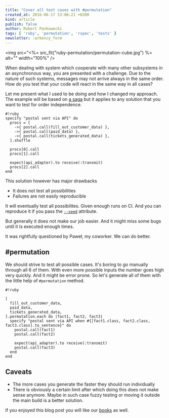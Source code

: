 ```yaml
---
title: "Cover all test cases with #permutation"
created_at: 2016-06-17 13:06:21 +0200
kind: article
publish: false
author: Robert Pankowecki
tags: [ 'ruby', 'permutation', 'rspec', 'tests' ]
newsletter: :arkency_form
---
```


<img src="<%= src_fit("ruby-permutation/permutation-cube.jpg") %> alt="" width="100%" />

When dealing with system which cooperate with many other
subsystems in an asynchronous way, you are presented with
a challenge. Due to the nature of such systems, messages
may not arrive always in the same order. How do you test
that your code will react in the same way in all cases?

Let me present what I used to be doing and how I changed my
approach. The example will be based on [a saga](/course/saga/) but it
applies to any solution that you want to test for
order independence.

<!-- more -->

```
#!ruby
specify "postal sent via API" do
  procs = [
    ->{ postal.call(fill_out_customer_data) },
    ->{ postal.call(paid_data) },
    ->{ postal.call(tickets_generated_data) },
  ].shuffle

  procs[0].call
  procs[1].call

  expect(api_adapter).to receive(:transmit)
  procs[2].call
end
```

This solution however has major drawbacks

* It does not test all possibilities
* Failures are not easily reproducible

It will eventually test all possibilites. Given enough runs on CI.
And you can reproduce it if you pass the [`--seed`](https://www.relishapp.com/rspec/rspec-core/docs/command-line/order)
attribute.

But generally it does not make our job easier. And it might miss some bugs
until it is executed enough times.

It was rightfully questioned by Paweł, my coworker. We can do better.

## #permutation

We should strive to test all possible cases. It's boring to go manually through all 6 of them.
With even more possible inputs the number goes high very quickly. And it might be error prone.
So let's generate all of them with the little help of `#permutation` method.

```
#!ruby

[
  fill_out_customer_data,
  paid_data,
  tickets_generated_data,
].permutation.each do |fact1, fact2, fact3|
  specify "postal sent via API when #{[fact1.class, fact2.class, fact3.class].to_sentence}" do
    postal.call(fact1)
    postal.call(fact2)
    
    expect(api_adapter).to receive(:transmit)
    postal.call(fact3)
  end
end
```

## Caveats

* The more cases you generate the faster they should run individually
* There is obviously a certain limit after which doing this does not make sense anymore.
Maybe in such case fuzzy testing or moving it outside the main build is a better solution.

If you enjoyed this blog post you will like our [books](/products) as well.

